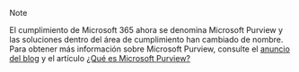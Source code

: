 <!-- This file is maintained by the Compliance content team. Please connect Robert Mazzoli (robmazz) before making any changes.-->

>[!NOTE]
>El cumplimiento de Microsoft 365 ahora se denomina Microsoft Purview y las soluciones dentro del área de cumplimiento han cambiado de nombre. Para obtener más información sobre Microsoft Purview, consulte el [anuncio del blog](https://aka.ms/microsoftpurviewblog) y el artículo [¿Qué es Microsoft Purview?](/purview/purview)